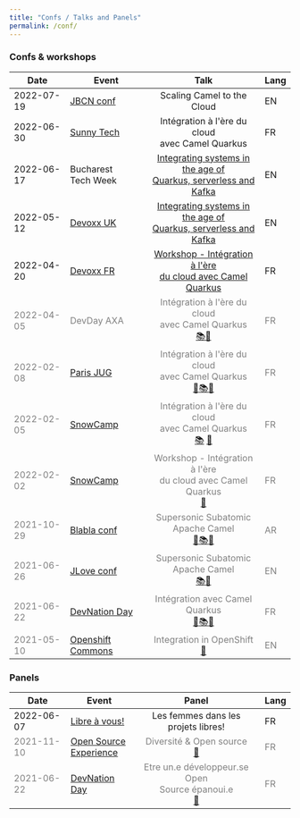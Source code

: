 ```yaml
---
title: "Confs / Talks and Panels"
permalink: /conf/
---
```


### Confs & workshops

| Date          | Event         | Talk  | Lang |
| ------------- |---------------|:------:|------|
| 2022-07-19    | [JBCN conf](https://www.jbcnconf.com/2022/) | Scaling Camel to the Cloud | EN |
| 2022-06-30    | [Sunny Tech](https://sunny-tech.io/) | Intégration à l'ère du cloud <br>avec Camel Quarkus<br>| FR |
| 2022-06-17    | Bucharest<br>Tech Week | [Integrating systems in the age of<br> Quarkus, serverless and Kafka](https://www.linkedin.com/posts/techweekro_have-you-ever-got-the-task-to-implement-an-activity-6917478509586092032-yJok?utm_source=linkedin_share&utm_medium=member_desktop_web)| EN |
| 2022-05-12    | [Devoxx UK](https://www.devoxx.co.uk/) | [Integrating systems in the age of<br> Quarkus, serverless and Kafka](https://www.devoxx.co.uk/talk/?id=4725)| EN |
| 2022-04-20    | [Devoxx FR](https://www.devoxx.fr/) | [Workshop - Intégration à l'ère<br> du cloud avec Camel Quarkus<br>](https://cfp.devoxx.fr/2022/talk/NOF-9542/Integration_a_l'ere_du_cloud_avec_Camel_Quarkus)| FR |
| <span style="color:gray">2022-04-05</span>   | <span style="color:gray">DevDay AXA</span>    | <span style="color:gray">Intégration à l'ère du cloud <br>avec Camel Quarkus<br>[📚](https://github.com/zbendhiba/conference-talks/blob/main/2022/CEQ-DevDay-20220405.pdf)[💾](https://github.com/zbendhiba/telegram-kafka/tree/axa-final)</span> | <span style="color:gray">FR</span> |
| <span style="color:gray">2022-02-08</span>    | <span style="color:gray">[Paris JUG](https://www.parisjug.org)</span> | <span style="color:gray">Intégration à l'ère du cloud <br>avec Camel Quarkus<br>[🎥](https://youtu.be/LAFUKrSSa9A)[📚](https://github.com/zbendhiba/conference-talks/blob/main/2022/cq-ParisJug20220208.pdf)[💾](https://github.com/zbendhiba/telegram-kafka/tree/parisjug2022)</span> | <span style="color:gray">FR</span> |
| <span style="color:gray">2022-02-05</span> | <span style="color:gray">[SnowCamp](https://snowcamp.io/)</span> |  <span style="color:gray">Intégration à l'ère du cloud <br>avec Camel Quarkus<br>[📚](https://github.com/zbendhiba/conference-talks/blob/main/2022/cq-snowcamp2022.pdf) [💾](https://github.com/zbendhiba/telegram-kafka/tree/snowcamp)</span>|  <span style="color:gray">FR</span> |
| <span style="color:gray">2022-02-02</span> | <span style="color:gray">[SnowCamp](https://snowcamp.io/)</span> | <span style="color:gray">Workshop - Intégration à l'ère<br> du cloud avec Camel Quarkus<br>[💾](https://github.com/aldettinger/camel-quarkus-workshop)</span>  | <span style="color:gray">FR</span> |
| <span style="color:gray">2021-10-29</span>  | <span style="color:gray">[Blabla conf](https://www.blablaconf.com/)</span> | <span style="color:gray"> Supersonic Subatomic<br>Apache Camel<br>[🎥](https://youtu.be/BknWFNCCzEM)[📚](https://github.com/zbendhiba/conference-talks/blob/main/2021/CQ-Blablaconf-20211029.pdf)[💾](https://github.com/zbendhiba/telegram-kafka)</span>  | <span style="color:gray">AR</span> |
| <span style="color:gray">2021-06-26</span>|<span style="color:gray">[JLove conf](https://jlove.konfy.care/)</span> | <span style="color:gray"> Supersonic Subatomic<br>Apache Camel<br>[📚](https://github.com/zbendhiba/conference-talks/blob/main/2021/cq-jLove2021.pdf)[💾](https://github.com/zbendhiba/telegram-kafka)</span>  | <span style="color:gray">EN</span> |
| <span style="color:gray">2021-06-22</span>|<span style="color:gray">[DevNation Day](https://developers.redhat.com/devnation/devnationday-france)</span> | <span style="color:gray"> Intégration avec Camel Quarkus<br>[🎥](https://youtu.be/Odalny4clS8)[📚](https://developers.redhat.com/sites/default/files/2021-07/Integration-camel-quarkus.pdf)[💾](https://github.com/zbendhiba/camel-quarkus-devNation)</span>  | <span style="color:gray">FR</span> |
| <span style="color:gray">2021-05-10</span>|<span style="color:gray">[Openshift Commons](https://commons.openshift.org/)</span> | <span style="color:gray">Integration in OpenShift<br>[🎥](https://youtu.be/5dDsVmS9HKk)</span> | <span style="color:gray">EN</span> |


### Panels

| Date          | Event         | Panel  | Lang |
| ------------- |---------------|:-----:|--------|
| 2022-06-07    | [Libre à vous!](https://www.libreavous.org/) | Les femmes dans les projets libres! | FR |
| <span style="color:gray">2021-11-10</span> | <span style="color:gray">[Open Source<br>Experience](https://www.opensource-experience.com/)</span> | <span style="color:gray">Diversité & Open source<br>[🎥](https://youtu.be/xUvJBIBMfbA)</span> | <span style="color:gray">FR</span> |
| <span style="color:gray">2021-06-22</span>|<span style="color:gray">[DevNation Day](https://developers.redhat.com/devnation/devnationday-france)</span> | <span style="color:gray"> Etre un.e développeur.se Open<br> Source épanoui.e<br>[🎥](https://youtu.be/pleWDBfFhOg)</span>  | <span style="color:gray">FR</span> |

